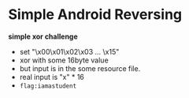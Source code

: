 # Simple Android Reversing
**simple xor challenge**
- set "\x00\x01\x02\x03 ... \x15"
- xor with some 16byte value
- but input is in the some resource file.
- real input is "x" * 16
- `flag:iamastudent`
